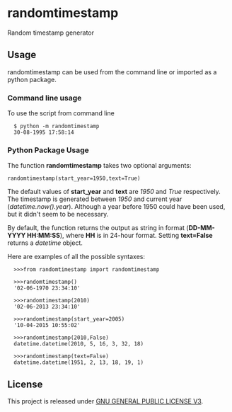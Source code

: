 # randomtimestamp
Random timestamp generator

## Usage
randomtimestamp can be used from the command line or imported as a python package.

### Command line usage
To use the script from command line
```
  $ python -m randomtimestamp
  30-08-1995 17:58:14
```

### Python Package Usage

The function **randomtimestamp** takes two optional arguments:
```
randomtimestamp(start_year=1950,text=True)
```
The default values of **start_year** and **text** are *1950* and *True* respectively.
The timestamp is generated between *1950* and current year (*datetime.now().year*). Although a year before 1950 could have been used, but it didn't seem to be necessary.

By default, the function returns the output as string in format (**DD-MM-YYYY HH:MM:SS**), where **HH** is in 24-hour format. Setting **text=False** returns a *datetime* object.

Here are examples of all the possible syntaxes:
```
  >>>from randomtimestamp import randomtimestamp
  
  >>>randomtimestamp()
  '02-06-1970 23:34:10'
  
  >>>randomtimestamp(2010)
  '02-06-2013 23:34:10'  
  
  >>>randomtimestamp(start_year=2005)
  '10-04-2015 10:55:02'  
  
  >>>randomtimestamp(2010,False)
  datetime.datetime(2010, 5, 16, 3, 32, 18)
  
  >>>randomtimestamp(text=False)
  datetime.datetime(1951, 2, 13, 18, 19, 1)
```

## License
This project is released under [GNU GENERAL PUBLIC LICENSE V3](https://www.gnu.org/licenses/gpl-3.0.en.html).
